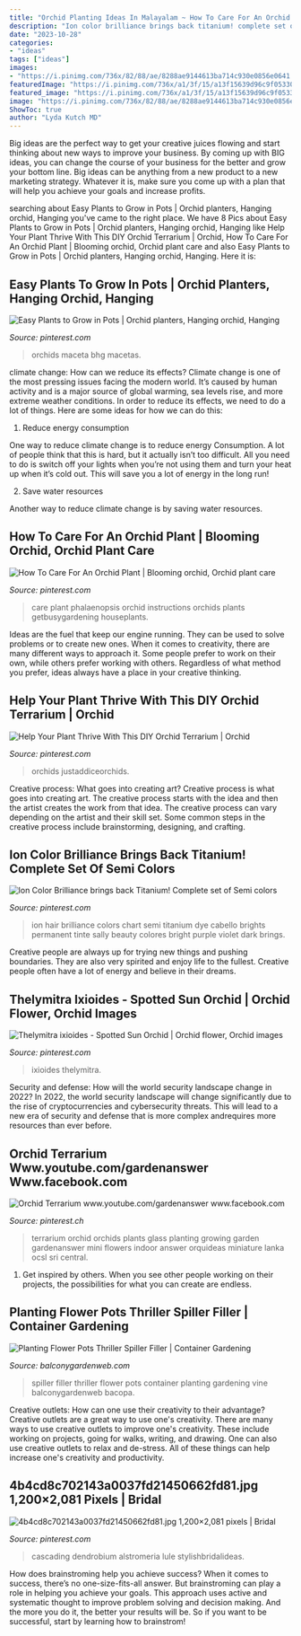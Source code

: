 ```yaml
---
title: "Orchid Planting Ideas In Malayalam ~ How To Care For An Orchid Plant"
description: "Ion color brilliance brings back titanium! complete set of semi colors"
date: "2023-10-28"
categories:
- "ideas"
tags: ["ideas"]
images:
- "https://i.pinimg.com/736x/82/88/ae/8288ae9144613ba714c930e0856e0641.jpg"
featuredImage: "https://i.pinimg.com/736x/a1/3f/15/a13f15639d96c9f053305a9fa9bc0287--orchid-flowers-orchids.jpg"
featured_image: "https://i.pinimg.com/736x/a1/3f/15/a13f15639d96c9f053305a9fa9bc0287--orchid-flowers-orchids.jpg"
image: "https://i.pinimg.com/736x/82/88/ae/8288ae9144613ba714c930e0856e0641.jpg"
ShowToc: true
author: "Lyda Kutch MD"
---
```



Big ideas are the perfect way to get your creative juices flowing and start thinking about new ways to improve your business. By coming up with BIG ideas, you can change the course of your business for the better and grow your bottom line. Big ideas can be anything from a new product to a new marketing strategy. Whatever it is, make sure you come up with a plan that will help you achieve your goals and increase profits.

	

		
searching about Easy Plants to Grow in Pots | Orchid planters, Hanging orchid, Hanging you've came to the right place. We have 8 Pics about Easy Plants to Grow in Pots | Orchid planters, Hanging orchid, Hanging like Help Your Plant Thrive With This DIY Orchid Terrarium | Orchid, How To Care For An Orchid Plant | Blooming orchid, Orchid plant care and also Easy Plants to Grow in Pots | Orchid planters, Hanging orchid, Hanging. Here it is:
		
    
## Easy Plants To Grow In Pots | Orchid Planters, Hanging Orchid, Hanging

<img loading=lazy src="https://i.pinimg.com/736x/82/88/ae/8288ae9144613ba714c930e0856e0641.jpg" onerror="this.onerror=null;this.src='https://tse2.mm.bing.net/th?id=OIP.JoZ9L1tRRYvRZDtoCWTpnwHaKx&amp;pid=15.1';" alt="Easy Plants to Grow in Pots | Orchid planters, Hanging orchid, Hanging">

_Source: pinterest.com_

>orchids maceta bhg macetas. 

	

climate change: How can we reduce its effects?
Climate change is one of the most pressing issues facing the modern world. It’s caused by human activity and is a major source of global warming, sea levels rise, and more extreme weather conditions. In order to reduce its effects, we need to do a lot of things. Here are some ideas for how we can do this:
1) Reduce energy consumption

One way to reduce climate change is to reduce energy Consumption. A lot of people think that this is hard, but it actually isn’t too difficult. All you need to do is switch off your lights when you’re not using them and turn your heat up when it’s cold out. This will save you a lot of energy in the long run! 

2) Save water resources

Another way to reduce climate change is by saving water resources.

    
## How To Care For An Orchid Plant | Blooming Orchid, Orchid Plant Care

<img loading=lazy src="https://i.pinimg.com/originals/47/70/8b/47708be9fb3470855f0c006801afc050.jpg" onerror="this.onerror=null;this.src='https://tse2.mm.bing.net/th?id=OIP.AU5DYADG9O48Q1EHqv145AHaMP&amp;pid=15.1';" alt="How To Care For An Orchid Plant | Blooming orchid, Orchid plant care">

_Source: pinterest.com_

>care plant phalaenopsis orchid instructions orchids plants getbusygardening houseplants. 

	

Ideas are the fuel that keep our engine running. They can be used to solve problems or to create new ones. When it comes to creativity, there are many different ways to approach it. Some people prefer to work on their own, while others prefer working with others. Regardless of what method you prefer, ideas always have a place in your creative thinking.

    
## Help Your Plant Thrive With This DIY Orchid Terrarium | Orchid

<img loading=lazy src="https://i.pinimg.com/736x/9b/ba/0b/9bba0bc2b6b42b5de785499c4bcfbfbb.jpg" onerror="this.onerror=null;this.src='https://tse2.mm.bing.net/th?id=OIP.1Eiyr35jIlAxVruJSBimQwHaKX&amp;pid=15.1';" alt="Help Your Plant Thrive With This DIY Orchid Terrarium | Orchid">

_Source: pinterest.com_

>orchids justaddiceorchids. 

	

Creative process: What goes into creating art?
Creative process is what goes into creating art. The creative process starts with the idea and then the artist creates the work from that idea. The creative process can vary depending on the artist and their skill set. Some common steps in the creative process include brainstorming, designing, and crafting.

    
## Ion Color Brilliance Brings Back Titanium! Complete Set Of Semi Colors

<img loading=lazy src="https://i.pinimg.com/736x/67/df/bb/67dfbbbed020328618c27fa561c1a053--ion-color-brilliance-bleaching-hair.jpg" onerror="this.onerror=null;this.src='https://tse3.mm.bing.net/th?id=OIP.NaCexc4NyK6t6SVjcnL6hQHaFy&amp;pid=15.1';" alt="Ion Color Brilliance brings back Titanium! Complete set of Semi colors">

_Source: pinterest.com_

>ion hair brilliance colors chart semi titanium dye cabello brights permanent tinte sally beauty colores bright purple violet dark brings. 

	

Creative people are always up for trying new things and pushing boundaries. They are also very spirited and enjoy life to the fullest. Creative people often have a lot of energy and believe in their dreams.

    
## Thelymitra Ixioides - Spotted Sun Orchid | Orchid Flower, Orchid Images

<img loading=lazy src="https://i.pinimg.com/736x/a1/3f/15/a13f15639d96c9f053305a9fa9bc0287--orchid-flowers-orchids.jpg" onerror="this.onerror=null;this.src='https://tse2.mm.bing.net/th?id=OIP.q7OvxhiM7ePcsBvgp6bsggHaLz&amp;pid=15.1';" alt="Thelymitra ixioides - Spotted Sun Orchid | Orchid flower, Orchid images">

_Source: pinterest.com_

>ixioides thelymitra. 

	

Security and defense: How will the world security landscape change in 2022?
In 2022, the world security landscape will change significantly due to the rise of cryptocurrencies and cybersecurity threats. This will lead to a new era of security and defense that is more complex andrequires more resources than ever before.

    
## Orchid Terrarium Www.youtube.com/gardenanswer Www.facebook.com

<img loading=lazy src="https://i.pinimg.com/originals/3d/41/33/3d413395f92596b9001c4ba691d9a2d5.jpg" onerror="this.onerror=null;this.src='https://tse1.mm.bing.net/th?id=OIP.85ODttpO0CjaiDRpsw3KiwHaNL&amp;pid=15.1';" alt="Orchid Terrarium www.youtube.com/gardenanswer www.facebook.com">

_Source: pinterest.ch_

>terrarium orchid orchids plants glass planting growing garden gardenanswer mini flowers indoor answer orquideas miniature lanka ocsl sri central. 

	

1. Get inspired by others. When you see other people working on their projects, the possibilities for what you can create are endless.

    
## Planting Flower Pots Thriller Spiller Filler | Container Gardening

<img loading=lazy src="https://balconygardenweb-lhnfx0beomqvnhspx.netdna-ssl.com/wp-content/uploads/2016/02/30de9737d0b62db77fa4a1a8b997f7c0.jpg" onerror="this.onerror=null;this.src='https://tse1.mm.bing.net/th?id=OIP.ufN1AHYUDxpP7W9ygAbRmQAAAA&amp;pid=15.1';" alt="Planting Flower Pots Thriller Spiller Filler | Container Gardening">

_Source: balconygardenweb.com_

>spiller filler thriller flower pots container planting gardening vine balconygardenweb bacopa. 

	

Creative outlets: How can one use their creativity to their advantage?
Creative outlets are a great way to use one's creativity. There are many ways to use creative outlets to improve one's creativity. These include working on projects, going for walks, writing, and drawing. One can also use creative outlets to relax and de-stress. All of these things can help increase one's creativity and productivity.

    
## 4b4cd8c702143a0037fd21450662fd81.jpg 1,200×2,081 Pixels | Bridal

<img loading=lazy src="https://i.pinimg.com/originals/7a/fb/b8/7afbb8efff09ac0541db5364784c2ca9.jpg" onerror="this.onerror=null;this.src='https://tse3.mm.bing.net/th?id=OIP.X9bet8rIjzEweYizLo8rrgHaM1&amp;pid=15.1';" alt="4b4cd8c702143a0037fd21450662fd81.jpg 1,200×2,081 pixels | Bridal">

_Source: pinterest.com_

>cascading dendrobium alstromeria lule stylishbridalideas. 

	

How does brainstroming help you achieve success?
When it comes to success, there’s no one-size-fits-all answer. But brainstroming can play a role in helping you achieve your goals. This approach uses active and systematic thought to improve problem solving and decision making. And the more you do it, the better your results will be. So if you want to be successful, start by learning how to brainstrom!

